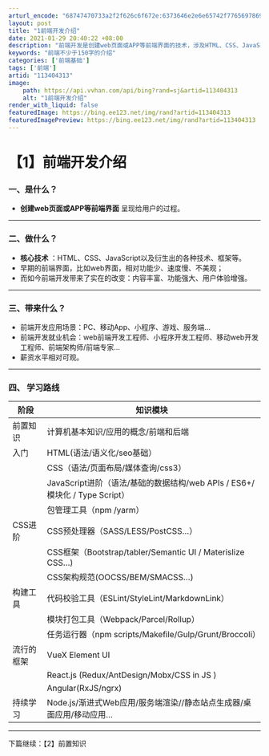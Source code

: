 ```yaml
---
arturl_encode: "68747470733a2f2f626c6f672e:6373646e2e6e65742f77656978696e5f34373634303136302f:61727469636c652f64657461696c732f313133343034333133"
layout: post
title: "1前端开发介绍"
date: 2021-01-29 20:40:22 +08:00
description: "前端开发是创建web页面或APP等前端界面的技术，涉及HTML、CSS、JavaScript等核心。"
keywords: "前端不少于150字的介绍"
categories: ['前端基础']
tags: ['前端']
artid: "113404313"
image:
    path: https://api.vvhan.com/api/bing?rand=sj&artid=113404313
    alt: "1前端开发介绍"
render_with_liquid: false
featuredImage: https://bing.ee123.net/img/rand?artid=113404313
featuredImagePreview: https://bing.ee123.net/img/rand?artid=113404313
---
```


# 【1】前端开发介绍

### 一、是什么？

* **创建web页面或APP等前端界面**
  呈现给用户的过程。

---

### 二、做什么？

* **核心技术**
  ：HTML、CSS、JavaScript以及衍生出的各种技术、框架等。
* 早期的前端界面，比如web界面，相对功能少、速度慢、不美观；
* 而如今前端开发带来了实在的改变：内容丰富、功能强大、用户体验增强。

---

### 三、带来什么？

* 前端开发应用场景：PC、移动App、小程序、游戏、服务端…
* 前端开发就业机会：web前端开发工程师、小程序开发工程师、移动web开发工程师、前端架构师/前端专家…
* 薪资水平相对可观。

---

### 四、 学习路线

| 阶段 | 知识模块 |
| --- | --- |
| 前置知识 | 计算机基本知识/应用的概念/前端和后端 |
| 入门 | HTML(语法/语义化/seo基础） |
|  | CSS（语法/页面布局/媒体查询/css3） |
|  | JavaScript进阶（语法/基础的数据结构/web APIs / ES6+/ 模块化 / Type Script） |
|  | 包管理工具（npm /yarm） |
| CSS进阶 | CSS预处理器（SASS/LESS/PostCSS…） |
|  | CSS框架（Bootstrap/tabler/Semantic UI / Materislize CSS…) |
|  | CSS架构规范(OOCSS/BEM/SMACSS…) |
| 构建工具 | 代码校验工具（ESLint/StyleLint/MarkdownLink） |
|  | 模块打包工具（Webpack/Parcel/Rollup） |
|  | 任务运行器（npm scripts/Makefile/Gulp/Grunt/Broccoli） |
| 流行的框架 | VueX Element UI |
|  | React.js (Redux/AntDesign/Mobx/CSS in JS ) |
|  | Angular(RxJS/ngrx) |
| 持续学习 | Node.js/渐进式Web应用/服务端渲染//静态站点生成器/桌面应用/移动应用… |

---

下篇继续：【2】前置知识